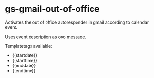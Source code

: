 # gs-gmail-out-of-office
Activates the out of office autoresponder in gmail according to calendar event.

Uses event description as ooo message.

Templatetags available:
- {{startdate}}
- {{starttime}}
- {{enddate}}
- {{endtime}}
